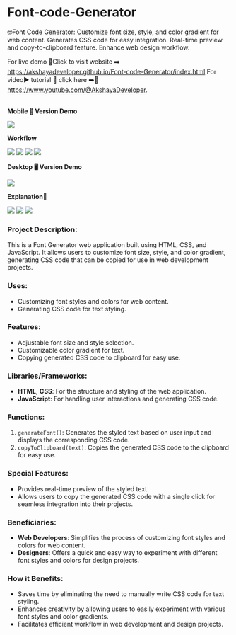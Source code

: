 # Font-code-Generator
🤓Font Code Generator: Customize font size, style, and color gradient for web content. Generates CSS code for easy integration. Real-time preview and copy-to-clipboard feature. Enhance web design workflow.

For live demo 🎂Click to visit website ➡️ 
https://akshayadeveloper.github.io/Font-code-Generator/index.html
For video▶️ tutorial 🎦 click here ➡️🥞 https://www.youtube.com/@AkshayaDeveloper.
<br><br>
<b><p> Mobile 📱 Version Demo</p></b>
<img src="https://github.com/Akshayadeveloper/Font-code-Generator/blob/main/IMG_20240318_102252.jpg">
<b><p>Workflow </p></b>
<img src="https://github.com/Akshayadeveloper/Font-code-Generator/blob/main/IMG_20240318_102303.jpg">
<img src="https://github.com/Akshayadeveloper/Font-code-Generator/blob/main/IMG_20240318_102312.jpg">
<img src="https://github.com/Akshayadeveloper/Font-code-Generator/blob/main/IMG_20240318_102322.jpg">
<img src="https://github.com/Akshayadeveloper/Font-code-Generator/blob/main/IMG_20240318_102337.jpg">

<b><p> Desktop 🖥️ Version Demo</p></b>
<img src="https://github.com/Akshayadeveloper/Font-code-Generator/blob/main/IMG_20240318_102408.jpg">

<b><p> Explanation🌟</p></b>
<img src="https://github.com/Akshayadeveloper/Font-code-Generator/blob/main/IMG_20240318_102725.jpg">
<img src="https://github.com/Akshayadeveloper/Font-code-Generator/blob/main/IMG_20240318_102734.jpg">
<img src="https://github.com/Akshayadeveloper/Font-code-Generator/blob/main/IMG_20240318_102755.jpg">

### Project Description:
This is a Font Generator web application built using HTML, CSS, and JavaScript. It allows users to customize font size, style, and color gradient, generating CSS code that can be copied for use in web development projects.

### Uses:
- Customizing font styles and colors for web content.
- Generating CSS code for text styling.

### Features:
- Adjustable font size and style selection.
- Customizable color gradient for text.
- Copying generated CSS code to clipboard for easy use.

### Libraries/Frameworks:
- **HTML**, **CSS**: For the structure and styling of the web application.
- **JavaScript**: For handling user interactions and generating CSS code.

### Functions:
1. `generateFont()`: Generates the styled text based on user input and displays the corresponding CSS code.
2. `copyToClipboard(text)`: Copies the generated CSS code to the clipboard for easy use.

### Special Features:
- Provides real-time preview of the styled text.
- Allows users to copy the generated CSS code with a single click for seamless integration into their projects.

### Beneficiaries:
- **Web Developers**: Simplifies the process of customizing font styles and colors for web content.
- **Designers**: Offers a quick and easy way to experiment with different font styles and colors for design projects.

### How it Benefits:
- Saves time by eliminating the need to manually write CSS code for text styling.
- Enhances creativity by allowing users to easily experiment with various font styles and color gradients.
- Facilitates efficient workflow in web development and design projects.




